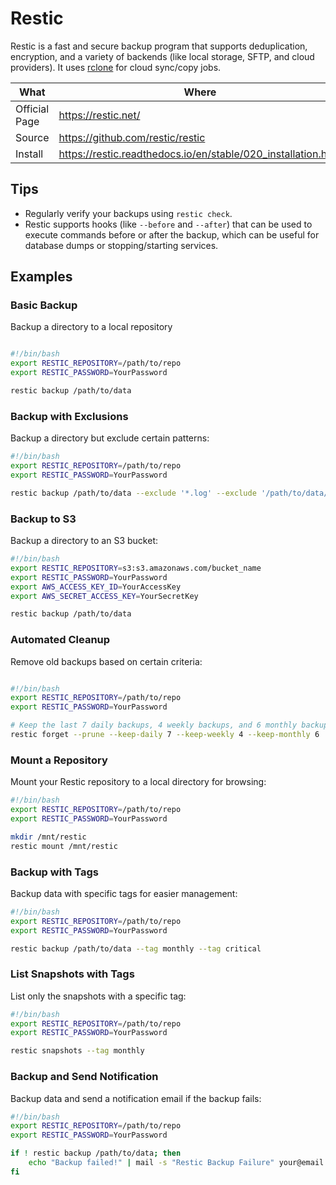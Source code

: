 # Restic

Restic is a fast and secure backup program that supports deduplication, encryption, and a variety of backends (like local storage, SFTP, and cloud providers). It uses [rclone](rclone.md) for cloud sync/copy jobs.

| What          | Where                                                           |
|---------------|-----------------------------------------------------------------|
| Official Page | <https://restic.net/>                                           |
| Source        | <https://github.com/restic/restic>                              |
| Install       | <https://restic.readthedocs.io/en/stable/020_installation.html> |

## Tips

- Regularly verify your backups using ```restic check```.
- Restic supports hooks (like ```--before``` and ```--after```) that can be used to execute commands before or after the backup, which can be useful for database dumps or stopping/starting services.

## Examples

### Basic Backup

Backup a directory to a local repository

```bash

#!/bin/bash
export RESTIC_REPOSITORY=/path/to/repo
export RESTIC_PASSWORD=YourPassword

restic backup /path/to/data
```

### Backup with Exclusions

Backup a directory but exclude certain patterns:

```bash
#!/bin/bash
export RESTIC_REPOSITORY=/path/to/repo
export RESTIC_PASSWORD=YourPassword

restic backup /path/to/data --exclude '*.log' --exclude '/path/to/data/temp/'
```

### Backup to S3

Backup a directory to an S3 bucket:

```bash
#!/bin/bash
export RESTIC_REPOSITORY=s3:s3.amazonaws.com/bucket_name
export RESTIC_PASSWORD=YourPassword
export AWS_ACCESS_KEY_ID=YourAccessKey
export AWS_SECRET_ACCESS_KEY=YourSecretKey

restic backup /path/to/data
```

### Automated Cleanup

Remove old backups based on certain criteria:

```bash

#!/bin/bash
export RESTIC_REPOSITORY=/path/to/repo
export RESTIC_PASSWORD=YourPassword

# Keep the last 7 daily backups, 4 weekly backups, and 6 monthly backups
restic forget --prune --keep-daily 7 --keep-weekly 4 --keep-monthly 6
```

### Mount a Repository

Mount your Restic repository to a local directory for browsing:

```bash
#!/bin/bash
export RESTIC_REPOSITORY=/path/to/repo
export RESTIC_PASSWORD=YourPassword

mkdir /mnt/restic
restic mount /mnt/restic
```

### Backup with Tags

Backup data with specific tags for easier management:

```bash
#!/bin/bash
export RESTIC_REPOSITORY=/path/to/repo
export RESTIC_PASSWORD=YourPassword

restic backup /path/to/data --tag monthly --tag critical
```

### List Snapshots with Tags

List only the snapshots with a specific tag:

```bash
#!/bin/bash
export RESTIC_REPOSITORY=/path/to/repo
export RESTIC_PASSWORD=YourPassword

restic snapshots --tag monthly
```

### Backup and Send Notification

Backup data and send a notification email if the backup fails:

```bash
#!/bin/bash
export RESTIC_REPOSITORY=/path/to/repo
export RESTIC_PASSWORD=YourPassword

if ! restic backup /path/to/data; then
    echo "Backup failed!" | mail -s "Restic Backup Failure" your@email.com
fi
```
